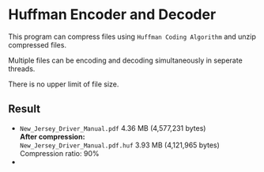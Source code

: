 # Huffman Encoder and Decoder

This program can compress files using `Huffman Coding Algorithm` and unzip compressed files.

Multiple files can be encoding and decoding simultaneously in seperate threads.

There is no upper limit of file size.

## Result

- `New_Jersey_Driver_Manual.pdf` 4.36 MB (4,577,231 bytes)   
  __After compression:__   
  `New_Jersey_Driver_Manual.pdf.huf` 3.93 MB (4,121,965 bytes)   
  Compression ratio: 90%  
- 
